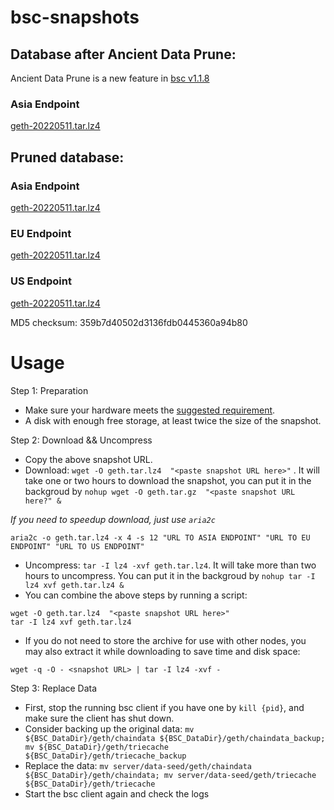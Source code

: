 
# bsc-snapshots

## Database after Ancient Data Prune:

Ancient Data Prune is a new feature in [bsc v1.1.8](https://github.com/binance-chain/bsc/releases/tag/v1.1.8)

### Asia Endpoint


[geth-20220511.tar.lz4
](https://tf-dex-prod-public-snapshot-site1.s3-accelerate.amazonaws.com/geth-20220511-prune-ancient.tar.lz4?AWSAccessKeyId=AKIAYINE6SBQPUZDDRRO&Signature=guKMRD4mCimyUBIpj%2FliTeWTq%2B0%3D&Expires=1654945529
)


## Pruned database:


### Asia Endpoint


[geth-20220511.tar.lz4
](https://tf-dex-prod-public-snapshot-site1.s3-accelerate.amazonaws.com/geth-20220511.tar.lz4?AWSAccessKeyId=AKIAYINE6SBQPUZDDRRO&Signature=QbgDTZUlIsbmXFmUrlHJtqa%2FtD8%3D&Expires=1654945528
)

### EU Endpoint


[geth-20220511.tar.lz4
](https://tf-dex-prod-public-snapshot.s3-accelerate.amazonaws.com/geth-20220511.tar.lz4?AWSAccessKeyId=AKIAYINE6SBQPUZDDRRO&Signature=zz6z4TM3okWdSDtwEOlUFjQXkpE%3D&Expires=1654945528
)


### US Endpoint


[geth-20220511.tar.lz4
](https://tf-dex-prod-public-snapshot-site3.s3-accelerate.amazonaws.com/geth-20220511.tar.lz4?AWSAccessKeyId=AKIAYINE6SBQPUZDDRRO&Signature=QWHwSP3EYM51HW8YxU%2Bqhsnnr%2FM%3D&Expires=1654945529
)

MD5 checksum: 359b7d40502d3136fdb0445360a94b80



# Usage 

Step 1: Preparation
- Make sure your hardware meets the [suggested requirement](https://docs.binance.org/smart-chain/developer/fullnode.html).
- A disk with enough free storage, at least twice the size of the snapshot.

Step 2: Download && Uncompress
- Copy the above snapshot URL.
- Download:  `wget -O geth.tar.lz4  "<paste snapshot URL here>"` . It will take one or two hours to download the snapshot, you can put it in the backgroud by `nohup wget -O geth.tar.gz  "<paste snapshot URL here?" &`


*If you need to speedup download, just use `aria2c`*
```
aria2c -o geth.tar.lz4 -x 4 -s 12 "URL TO ASIA ENDPOINT" "URL TO EU ENDPOINT" "URL TO US ENDPOINT"
```


- Uncompress: `tar -I lz4 -xvf geth.tar.lz4`. It will take more than two hours to uncompress. You can put it in the backgroud by `nohup tar -I lz4 xvf geth.tar.lz4 &`
- You can combine the above steps by running a script:
```
wget -O geth.tar.lz4  "<paste snapshot URL here>"
tar -I lz4 xvf geth.tar.lz4
```


- If you do not need to store the archive for use with other nodes, you may also extract it while downloading to save time and disk space:
```
wget -q -O - <snapshot URL> | tar -I lz4 -xvf -
```


Step 3: Replace Data
- First, stop the running bsc client if you have one by `kill {pid}`, and make sure the client has shut down.
- Consider backing up the original data: `mv ${BSC_DataDir}/geth/chaindata ${BSC_DataDir}/geth/chaindata_backup; mv ${BSC_DataDir}/geth/triecache ${BSC_DataDir}/geth/triecache_backup`
- Replace the data: `mv server/data-seed/geth/chaindata ${BSC_DataDir}/geth/chaindata; mv server/data-seed/geth/triecache ${BSC_DataDir}/geth/triecache`
- Start the bsc client again and check the logs


